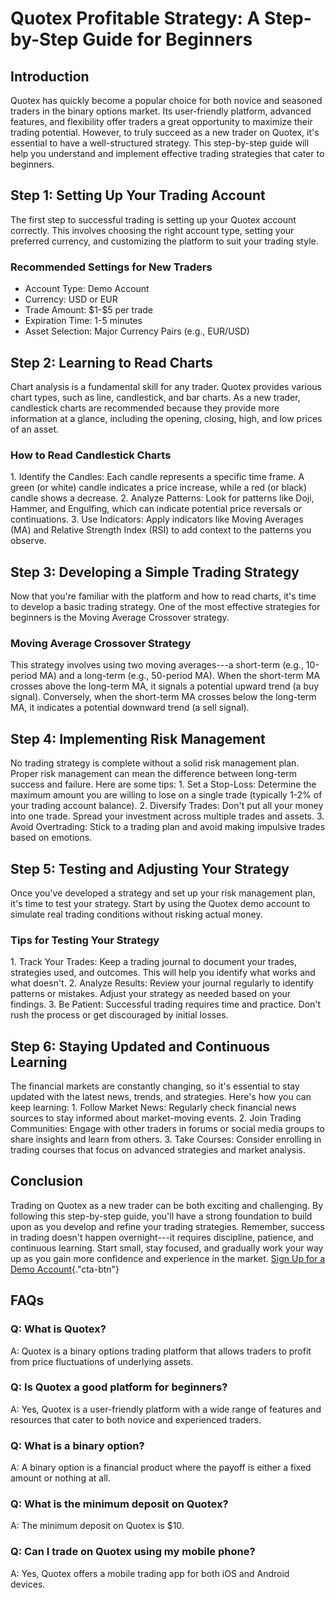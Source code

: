 # Quotex Profitable Strategy: A Step-by-Step Guide for Beginners

## Introduction

Quotex has quickly become a popular choice for both novice and seasoned
traders in the binary options market. Its user-friendly platform,
advanced features, and flexibility offer traders a great opportunity to
maximize their trading potential. However, to truly succeed as a new
trader on Quotex, it's essential to have a well-structured strategy.
This step-by-step guide will help you understand and implement effective
trading strategies that cater to beginners.

## Step 1: Setting Up Your Trading Account

The first step to successful trading is setting up your Quotex account
correctly. This involves choosing the right account type, setting your
preferred currency, and customizing the platform to suit your trading
style.

### Recommended Settings for New Traders

-   Account Type: Demo Account
-   Currency: USD or EUR
-   Trade Amount: \$1-\$5 per trade
-   Expiration Time: 1-5 minutes
-   Asset Selection: Major Currency Pairs (e.g., EUR/USD)

## Step 2: Learning to Read Charts

Chart analysis is a fundamental skill for any trader. Quotex provides
various chart types, such as line, candlestick, and bar charts. As a new
trader, candlestick charts are recommended because they provide more
information at a glance, including the opening, closing, high, and low
prices of an asset.

### How to Read Candlestick Charts

1\. Identify the Candles: Each candle represents a specific time frame.
A green (or white) candle indicates a price increase, while a red (or
black) candle shows a decrease. 2. Analyze Patterns: Look for patterns
like Doji, Hammer, and Engulfing, which can indicate potential price
reversals or continuations. 3. Use Indicators: Apply indicators like
Moving Averages (MA) and Relative Strength Index (RSI) to add context to
the patterns you observe.

## Step 3: Developing a Simple Trading Strategy

Now that you're familiar with the platform and how to read charts, it's
time to develop a basic trading strategy. One of the most effective
strategies for beginners is the Moving Average Crossover strategy.

### Moving Average Crossover Strategy

This strategy involves using two moving averages---a short-term (e.g.,
10-period MA) and a long-term (e.g., 50-period MA). When the short-term
MA crosses above the long-term MA, it signals a potential upward trend
(a buy signal). Conversely, when the short-term MA crosses below the
long-term MA, it indicates a potential downward trend (a sell signal).

## Step 4: Implementing Risk Management

No trading strategy is complete without a solid risk management plan.
Proper risk management can mean the difference between long-term success
and failure. Here are some tips: 1. Set a Stop-Loss: Determine the
maximum amount you are willing to lose on a single trade (typically 1-2%
of your trading account balance). 2. Diversify Trades: Don't put all
your money into one trade. Spread your investment across multiple trades
and assets. 3. Avoid Overtrading: Stick to a trading plan and avoid
making impulsive trades based on emotions.

## Step 5: Testing and Adjusting Your Strategy

Once you've developed a strategy and set up your risk management plan,
it's time to test your strategy. Start by using the Quotex demo account
to simulate real trading conditions without risking actual money.

### Tips for Testing Your Strategy

1\. Track Your Trades: Keep a trading journal to document your trades,
strategies used, and outcomes. This will help you identify what works
and what doesn't. 2. Analyze Results: Review your journal regularly to
identify patterns or mistakes. Adjust your strategy as needed based on
your findings. 3. Be Patient: Successful trading requires time and
practice. Don't rush the process or get discouraged by initial losses.

## Step 6: Staying Updated and Continuous Learning

The financial markets are constantly changing, so it's essential to stay
updated with the latest news, trends, and strategies. Here's how you can
keep learning: 1. Follow Market News: Regularly check financial news
sources to stay informed about market-moving events. 2. Join Trading
Communities: Engage with other traders in forums or social media groups
to share insights and learn from others. 3. Take Courses: Consider
enrolling in trading courses that focus on advanced strategies and
market analysis.

## Conclusion

Trading on Quotex as a new trader can be both exciting and challenging.
By following this step-by-step guide, you'll have a strong foundation to
build upon as you develop and refine your trading strategies. Remember,
success in trading doesn't happen overnight---it requires discipline,
patience, and continuous learning. Start small, stay focused, and
gradually work your way up as you gain more confidence and experience in
the market. [Sign Up for a Demo
Account](\%22https://traff.sbs/brokerqxsignup\%22){."cta-btn"}

## FAQs

### Q: What is Quotex?

A: Quotex is a binary options trading platform that allows traders to
profit from price fluctuations of underlying assets.

### Q: Is Quotex a good platform for beginners?

A: Yes, Quotex is a user-friendly platform with a wide range of features
and resources that cater to both novice and experienced traders.

### Q: What is a binary option?

A: A binary option is a financial product where the payoff is either a
fixed amount or nothing at all.

### Q: What is the minimum deposit on Quotex?

A: The minimum deposit on Quotex is \$10.

### Q: Can I trade on Quotex using my mobile phone?

A: Yes, Quotex offers a mobile trading app for both iOS and Android
devices.

